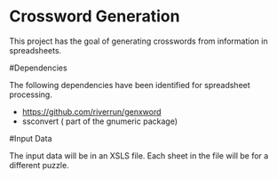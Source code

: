 # Crossword Generation

This project has the goal of generating crosswords from information in spreadsheets. 

#Dependencies

The following dependencies have been identified for spreadsheet processing. 

* https://github.com/riverrun/genxword
* ssconvert ( part of the gnumeric package)

#Input Data

The input data will be in an XSLS file. Each sheet in the file will be for a different puzzle.
